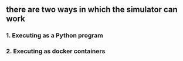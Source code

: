 ## there are two ways in which the simulator can work 
### 1. Executing as a Python program
### 2. Executing as docker containers
